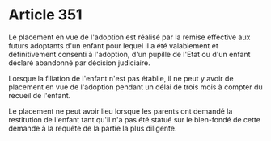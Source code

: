 # Article 351

Le placement en vue de l'adoption est réalisé par la remise effective aux futurs adoptants d'un enfant pour lequel il a été valablement et définitivement consenti à l'adoption, d'un pupille de l'Etat ou d'un enfant déclaré abandonné par décision judiciaire.

Lorsque la filiation de l'enfant n'est pas établie, il ne peut y avoir de placement en vue de l'adoption pendant un délai de trois mois à compter du recueil de l'enfant.

Le placement ne peut avoir lieu lorsque les parents ont demandé la restitution de l'enfant tant qu'il n'a pas été statué sur le bien-fondé de cette demande à la requête de la partie la plus diligente.
